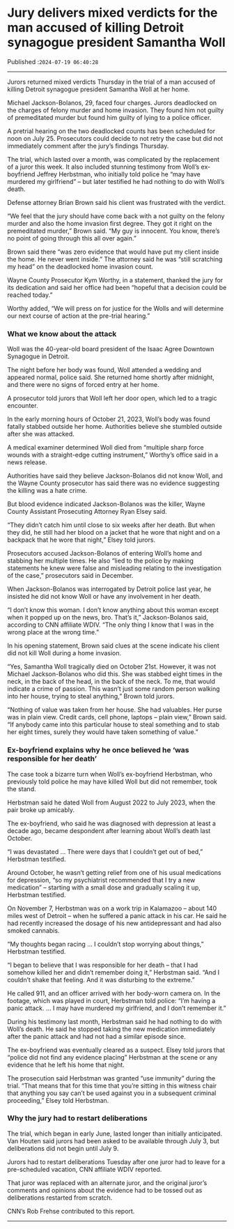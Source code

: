 # Jury delivers mixed verdicts for the man accused of killing Detroit synagogue president Samantha Woll

Published :`2024-07-19 06:40:28`

---

Jurors returned mixed verdicts Thursday in the trial of a man accused of killing Detroit synagogue president Samantha Woll at her home.

Michael Jackson-Bolanos, 29, faced four charges. Jurors deadlocked on the charges of felony murder and home invasion. They found him not guilty of premeditated murder but found him guilty of lying to a police officer.

A pretrial hearing on the two deadlocked counts has been scheduled for noon on July 25. Prosecutors could decide to not retry the case but did not immediately comment after the jury’s findings Thursday.

The trial, which lasted over a month, was complicated by the replacement of a juror this week. It also included stunning testimony from Woll’s ex-boyfriend Jeffrey Herbstman, who initially told police he “may have murdered my girlfriend” – but later testified he had nothing to do with Woll’s death.

Defense attorney Brian Brown said his client was frustrated with the verdict.

“We feel that the jury should have come back with a not guilty on the felony murder and also the home invasion first degree. They got it right on the premeditated murder,” Brown said. “My guy is innocent. You know, there’s no point of going through this all over again.”

Brown said there “was zero evidence that would have put my client inside the home. He never went inside.” The attorney said he was “still scratching my head” on the deadlocked home invasion count.

Wayne County Prosecutor Kym Worthy, in a statement, thanked the jury for its dedication and said her office had been “hopeful that a decision could be reached today.”

Worthy added, “We will press on for justice for the Wolls and will determine our next course of action at the pre-trial hearing.”

### What we know about the attack

Woll was the 40-year-old board president of the Isaac Agree Downtown Synagogue in Detroit.

The night before her body was found, Woll attended a wedding and appeared normal, police said. She returned home shortly after midnight, and there were no signs of forced entry at her home.

A prosecutor told jurors that Woll left her door open, which led to a tragic encounter.

In the early morning hours of October 21, 2023, Woll’s body was found fatally stabbed outside her home. Authorities believe she stumbled outside after she was attacked.

A medical examiner determined Woll died from “multiple sharp force wounds with a straight-edge cutting instrument,” Worthy’s office said in a news release.

Authorities have said they believe Jackson-Bolanos did not know Woll, and the Wayne County prosecutor has said there was no evidence suggesting the killing was a hate crime.

But blood evidence indicated Jackson-Bolanos was the killer, Wayne County Assistant Prosecuting Attorney Ryan Elsey said.

“They didn’t catch him until close to six weeks after her death. But when they did, he still had her blood on a jacket that he wore that night and on a backpack that he wore that night,” Elsey told jurors.

Prosecutors accused Jackson-Bolanos of entering Woll’s home and stabbing her multiple times. He also “lied to the police by making statements he knew were false and misleading relating to the investigation of the case,” prosecutors said in December.

When Jackson-Bolanos was interrogated by Detroit police last year, he insisted he did not know Woll or have any involvement in her death.

“I don’t know this woman. I don’t know anything about this woman except when it popped up on the news, bro. That’s it,” Jackson-Bolanos said, according to CNN affiliate WDIV. “The only thing I know that I was in the wrong place at the wrong time.”

In his opening statement, Brown said clues at the scene indicate his client did not kill Woll during a home invasion.

“Yes, Samantha Woll tragically died on October 21st. However, it was not Michael Jackson-Bolanos who did this. She was stabbed eight times in the neck, in the back of the head, in the back of the neck. To me, that would indicate a crime of passion. This wasn’t just some random person walking into her house, trying to steal anything,” Brown told jurors.

“Nothing of value was taken from her house. She had valuables. Her purse was in plain view. Credit cards, cell phone, laptops – plain view,” Brown said. “If anybody came into this particular house to steal something and to stab her eight times, surely they would have taken something of value.”

### Ex-boyfriend explains why he once believed he ‘was responsible for her death’

The case took a bizarre turn when Woll’s ex-boyfriend Herbstman, who previously told police he may have killed Woll but did not remember, took the stand.

Herbstman said he dated Woll from August 2022 to July 2023, when the pair broke up amicably.

The ex-boyfriend, who said he was diagnosed with depression at least a decade ago, became despondent after learning about Woll’s death last October.

“I was devastated … There were days that I couldn’t get out of bed,” Herbstman testified.

Around October, he wasn’t getting relief from one of his usual medications for depression, “so my psychiatrist recommended that I try a new medication” – starting with a small dose and gradually scaling it up, Herbstman testified.

On November 7, Herbstman was on a work trip in Kalamazoo – about 140 miles west of Detroit – when he suffered a panic attack in his car. He said he had recently increased the dosage of his new antidepressant and had also smoked cannabis.

“My thoughts began racing … I couldn’t stop worrying about things,” Herbstman testified.

“I began to believe that I was responsible for her death – that I had somehow killed her and didn’t remember doing it,” Herbstman said. “And I couldn’t shake that feeling. And it was disturbing to the extreme.”

He called 911, and an officer arrived with her body-worn camera on. In the footage, which was played in court, Herbstman told police: “I’m having a panic attack. … I may have murdered my girlfriend, and I don’t remember it.”

During his testimony last month, Herbstman said he had nothing to do with Woll’s death. He said he stopped taking the new medication immediately after the panic attack and had not had a similar episode since.

The ex-boyfriend was eventually cleared as a suspect. Elsey told jurors that “police did not find any evidence placing” Herbstman at the scene or any evidence that he left his home that night.

The prosecution said Herbstman was granted “use immunity” during the trial. “That means that for this time that you’re sitting in this witness chair that anything you say can’t be used against you in a subsequent criminal proceeding,” Elsey told Herbstman.

### Why the jury had to restart deliberations

The trial, which began in early June, lasted longer than initially anticipated. Van Houten said jurors had been asked to be available through July 3, but deliberations did not begin until July 9.

Jurors had to restart deliberations Tuesday after one juror had to leave for a pre-scheduled vacation, CNN affiliate WDIV reported.

That juror was replaced with an alternate juror, and the original juror’s comments and opinions about the evidence had to be tossed out as deliberations restarted from scratch.

CNN’s Rob Frehse contributed to this report.

---

